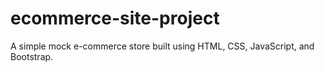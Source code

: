 # ecommerce-site-project
A simple mock e-commerce store built using HTML, CSS, JavaScript, and Bootstrap.
